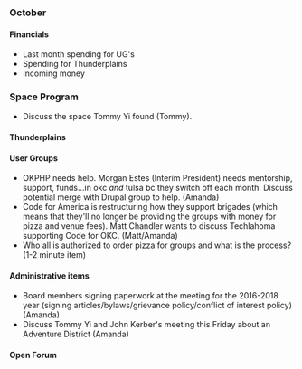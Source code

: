 ### October

#### Financials
* Last month spending for UG's
* Spending for Thunderplains
* Incoming money

### Space Program
* Discuss the space Tommy Yi found (Tommy).

#### Thunderplains

#### User Groups
* OKPHP needs help. Morgan Estes (Interim President) needs mentorship, support, funds...in okc *and* tulsa bc they switch off each month. Discuss potential merge with Drupal group to help. (Amanda)
* Code for America is restructuring how they support brigades (which means that they'll no longer be providing the groups with money for pizza and venue fees). Matt Chandler wants to discuss Techlahoma supporting Code for OKC. (Matt/Amanda)
* Who all is authorized to order pizza for groups and what is the process? (1-2 minute item)

#### Administrative items
* Board members signing paperwork at the meeting for the 2016-2018 year (signing articles/bylaws/grievance policy/conflict of interest policy) (Amanda)
* Discuss Tommy Yi and John Kerber's meeting this Friday about an Adventure District (Amanda)

#### Open Forum
